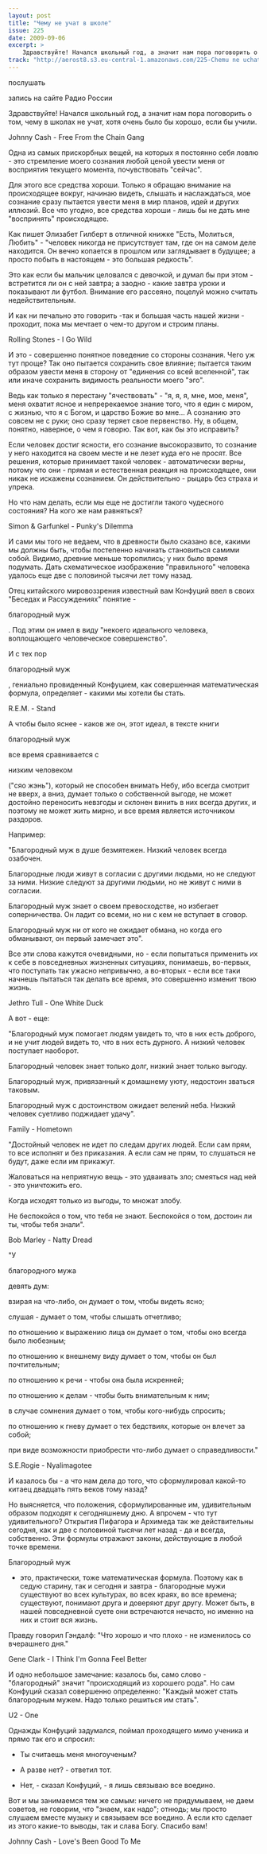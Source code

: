 ```yaml
---
layout: post
title: "Чему не учат в школе"
issue: 225
date: 2009-09-06
excerpt: >
    Здравствуйте! Начался школьный год, а значит нам пора поговорить о том, чему в школах не учат, хотя очень было бы хорошо, если бы учили.
track: "http://aerost8.s3.eu-central-1.amazonaws.com/225-Chemu ne uchat v shkole.mp3"
---
```


послушать

запись на сайте Радио России

Здравствуйте! Начался школьный год, а значит нам пора поговорить о том, чему в школах не учат, хотя очень было бы хорошо, если бы учили.

Johnny Cash - Free From the Chain Gang

Одна из самых прискорбных вещей, на которых я постоянно себя ловлю - это стремление моего сознания любой ценой увести меня от восприятия текущего момента, почувствовать "сейчас".

Для этого все средства хороши. Только я обращаю внимание на происходящее вокруг, начинаю видеть, слышать и наслаждаться, мое сознание сразу пытается увести меня в мир планов, идей и других иллюзий. Все что угодно, все средства хороши - лишь бы не дать мне "воспринять" происходящее.

Как пишет Элизабет Гилберт в отличной книжке "Есть, Молиться, Любить" - "человек никогда не присутствует там, где он на самом деле находится. Он вечно копается в прошлом или заглядывает в будущее; а просто побыть в настоящем - это большая редкость".

Это как если бы мальчик целовался с девочкой, и думал бы при этом - встретится ли он с ней завтра; а заодно - какие завтра уроки и показывают ли футбол. Внимание его рассеяно, поцелуй можно считать недействительным.

И как ни печально это говорить -так и большая часть нашей жизни - проходит, пока мы мечтает о чем-то другом и строим планы.

Rolling Stones - I Go Wild

И это - совершенно понятное поведение со стороны сознания. Чего уж тут проще? Так оно пытается сохранить свое влияние; пытается таким образом увести меня в сторону от "единения со всей вселенной", так или иначе сохранить видимость реальности моего "эго".

Ведь как только я перестану "ячествовать" - "я, я, я, мне, мое, меня", меня охватит ясное и непререкаемое знание того, что я един с миром, с жизнью, что я с Богом, и царство Божие во мне... А сознанию это совсем не с руки; оно сразу теряет свое первенство. Ну, в общем, понятно, наверное, о чем я говорю. Так вот, как бы это исправить?

Если человек достиг ясности, его сознание высокоразвито, то сознание у него находится на своем месте и не лезет куда его не просят. Все решения, которые принимает такой человек - автоматически верны, потому что они - прямая и естественная реакция на происходящее, они никак не искажены сознанием. Он действительно - рыцарь без страха и упрека.

Но что нам делать, если мы еще не достигли такого чудесного состояния? На кого же нам равняться?

Simon & Garfunkel - Punky's Dilemma

И сами мы того не ведаем, что в древности было сказано все, какими мы должны быть, чтобы постепенно начинать становиться самими собой. Видимо, древние меньше торопились; у них было время подумать. Дать схематическое изображение "правильного" человека удалось еще две с половиной тысячи лет тому назад.

Отец китайского мировоззрения известный вам Конфуций ввел в своих "Беседах и Рассуждениях" понятие -

благородный муж

. Под этим он имел в виду "некоего идеального человека, воплощающего человеческое совершенство".

И с тех пор

благородный муж

, гениально провиденный Конфуцием, как совершенная математическая формула, определяет - какими мы хотели бы стать.

R.E.M. - Stand

А чтобы было яснее - каков же он, этот идеал, в тексте книги

благородный муж

все время сравнивается с

низким человеком

("сяо жэнь"), который не способен внимать Небу, ибо всегда смотрит не вверх, а вниз, думает только о собственной выгоде, не может достойно переносить невзгоды и склонен винить в них всегда других, и поэтому не может жить мирно, и все время является источником раздоров.

Например:

"Благородный муж в душе безмятежен. Низкий человек всегда озабочен.

Благородные люди живут в согласии с другими людьми, но не следуют за ними. Низкие следуют за другими людьми, но не живут с ними в согласии.

Благородный муж знает о своем превосходстве, но избегает соперничества. Он ладит со всеми, но ни с кем не вступает в сговор.

Благородный муж ни от кого не ожидает обмана, но когда его обманывают, он первый замечает это".

Все эти слова кажутся очевидными, но - если попытаться применить их к себе в повседневных жизненных ситуациях, понимаешь, во-первых, что поступать так ужасно непривычно, а во-вторых - если все таки начнешь пытаться так делать все время, это совершенно изменит твою жизнь.

Jethro Tull - One White Duck

А вот - еще:

"Благородный муж помогает людям увидеть то, что в них есть доброго, и не учит людей видеть то, что в них есть дурного. А низкий человек поступает наоборот.

Благородный человек знает только долг, низкий знает только выгоду.

Благородный муж, привязанный к домашнему уюту, недостоин зваться таковым.

Благородный муж с достоинством ожидает велений неба. Низкий человек суетливо поджидает удачу".

Family - Hometown

"Достойный человек не идет по следам других людей. Если сам прям, то все исполнят и без приказания. А если сам не прям, то слушаться не будут, даже если им прикажут.

Жаловаться на неприятную вещь - это удваивать зло; смеяться над ней - это уничтожить его.

Когда исходят только из выгоды, то множат злобу.

Не беспокойся о том, что тебя не знают. Беспокойся о том, достоин ли ты, чтобы тебя знали".

Bob Marley - Natty Dread

"У

благородного мужа

девять дум:

взирая на что-либо, он думает о том, чтобы видеть ясно;

слушая - думает о том, чтобы слышать отчетливо;

по отношению к выражению лица он думает о том, чтобы оно всегда было любезным;

по отношению к внешнему виду думает о том, чтобы он был почтительным;

по отношению к речи - чтобы она была искренней;

по отношению к делам - чтобы быть внимательным к ним;

в случае сомнения думает о том, чтобы кого-нибудь спросить;

по отношению к гневу думает о тех бедствиях, которые он влечет за собой;

при виде возможности приобрести что-либо думает о справедливости."

S.E.Rogie - Nyalimagotee

И казалось бы - а что нам дела до того, что сформулировал какой-то китаец двадцать пять веков тому назад?

Но выясняется, что положения, сформулированные им, удивительным образом подходят к сегодняшнему дню. А впрочем - что тут удивительного? Открытия Пифагора и Архимеда так же действительны сегодня, как и две с половиной тысячи лет назад - да и всегда, собственно. Эти формулы отражают законы, действующие в любой точке времени.

Благородный муж

- это, практически, тоже математическая формула. Поэтому как в седую старину, так и сегодня и завтра - благородные мужи существуют во всех культурах, во всех краях, во все времена; существуют, понимают друга и доверяют друг другу. Может быть, в нашей повседневной суете они встречаются нечасто, но именно на них и стоит вся жизнь.

Правду говорил Гэндалф: "Что хорошо и что плохо - не изменилось со вчерашнего дня."

Gene Clark - I Think I'm Gonna Feel Better

И одно небольшое замечание: казалось бы, само слово - "благородный" значит "происходящий из хорошего рода". Но сам Конфуций сказал совершенно определенно: "Каждый может стать благородным мужем. Надо только решиться им стать".

U2 - One

Однажды Конфуций задумался, поймал проходящего мимо ученика и прямо так его и спросил:

- Ты считаешь меня многоученым?

- А разве нет? - ответил тот.

- Нет, - сказал Конфуций, - я лишь связываю все воедино.

Вот и мы занимаемся тем же самым: ничего не придумываем, не даем советов, не говорим, что "знаем, как надо"; отнюдь; мы просто слушаем вместе музыку и связываем все воедино. А если кто сделает из этого какие-то выводы, так и слава Богу. Спасибо вам!

Johnny Cash - Love's Been Good To Me
